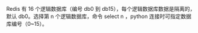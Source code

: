 Redis 有 16 个逻辑数据库（编号 db0 到 db15），每个逻辑数据库数据是隔离的，默认 db0。选择第 n 个逻辑数据库，命令 select n ，python 连接时可指定数据库编号（0~15）。